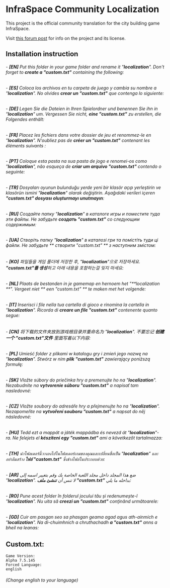 # InfraSpace Community Localization

This project is the official community translation for the city building game InfraSpace.

Visit [this forum post](https://forum.dionicsoftware.com/t/how-to-help-translating-infraspace/1630) for info on the project and its license.

## Installation instruction

###### - **[EN]** Put this folder in your game folder and rename it "**localization**". Don't forget to **create a "custom.txt"** containing the following:
###### - **[ES]** Coloca los archivos en tu carpeta de juego y cambia su nombre a "**localization**". No olvides **crear un "custom.txt"** que contenga lo siguiente:
###### - **[DE]** Legen Sie die Dateien in Ihren Spielordner und benennen Sie ihn in "**localization**" um. Vergessen Sie nicht, **eine "custom.txt"** zu erstellen, die Folgendes enthält:
###### - **[FR]** Placez les fichiers dans votre dossier de jeu et renommez-le en "**localization**". N'oubliez pas de **créer un "custom.txt"** contenant les éléments suivants :
###### - **[PT]** Coloque esta pasta na sua pasta de jogo e renomei-os como "**localization**", não esqueça de **criar um arquivo "custom.txt"** contendo o seguinte:
###### - **[TR]** Dosyaları oyunun bulunduğu yerde yeni bir klasör açıp yerleştirin ve klasörün ismini "**localization**" olarak değiştirin. Aşağıdaki verileri içeren **"custom.txt" dosyası oluşturmayı unutmayın**:
###### - **[RU]** Создайте папку "**localization**" в каталоге игры и поместите туда эти файлы. Не забудьте **создать "custom.txt"** со следующим содержимым:
###### - **[UA]** Cтворіть папку "**localization**" в каталозі гри та помістіть туди ці файли. Не забудьте ** створити "custom.txt" ** з наступним змістом:
###### - **[KO]** 파일들을 게임 폴더에 저장한 후, "**localization**"으로 저장하세요. **"custom.txt"를 생성**하고 아래 내용을 포함하는걸 잊지 마세요:
###### - **[NL]** Plaats de bestanden in je gamemap en hernoem het "**localization **". Vergeet niet ** een "custom.txt" ** te maken met het volgende:
###### - **[IT]** Inserisci i file nella tua cartella di gioco e rinomina la cartella in "**localization**". Ricorda di **creare un file "custom.txt"** contenente quanto segue:
###### - **[CN]** 将下载的文件夹放到游戏根目录并重命名为 "**localization**". 不要忘记 **创建一个 "custom.txt"文件** 里面写着以下内容:
###### - **[PL]** Umieść folder z plikami w katalogu gry i zmień jego nazwę na "**localization**". Stwórz w nim **plik "custom.txt"** zawierający poniższą formułę:
###### - **[SK]** Vložte súbory do priečinka hry a premenujte ho na "**localization**". Nezabudnite na **vytvorenie súboru "custom.txt"** a napísať tam nasledovné:
###### - **[CZ]** Vložte soubory do adresáře hry a přejmenujte ho na "**localization**". Nezapomeňte na **vytvoření souboru "custom.txt"** a napsat do něj následovné:
###### - **[HU]** Tedd ezt a mappát a játék mappádba és nevezd át "**localization**"-ra. Ne felejets el **készíteni egy "custom.txt"** ami a következőt tartalmazza:
###### - **[TH]** นำโฟลเดอร์นี้วางลงไปในโฟลเดอร์เกมของคุณและเปลี่ยนชื่อเป็น "**localization**" และอย่าลืมสร้าง **ไฟล์ "custom.txt"** ซึ่งข้างไฟล์ในประกอบด้วย:
###### - **[AR]** ضع هذا المجلد داخل مجلد اللعبة الخاصة بك وقم بتغيير اسمه إلى "**localization**". لا تنس أن **تنشئ ملف "custom.txt"** بداخله ما يلي:
###### - **[RO]** Pune acest folder în folderul jocului tău și redenumește-l "**localization**". Nu uita să **creezi un "custom.txt"** conţinând următoarele:
###### - **[GD]** Cuir am pasgan seo sa phasgan geama agad agus ath-ainmich e "**localization**". Na dì-chuimhnich a chruthachadh **a "custom.txt"** anns a bheil na leanas:


## Custom.txt:
```
Game Version:
Alpha 7.5.145
Forced Language:
english
```
###### _(Change english to your language)_
